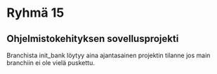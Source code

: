 # Ryhmä 15
## Ohjelmistokehityksen sovellusprojekti
Branchista init_bank löytyy aina ajantasainen projektin tilanne jos main branchiin ei ole vielä puskettu.
